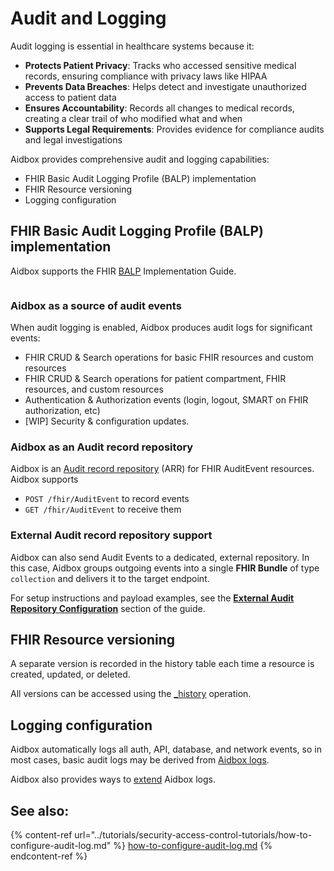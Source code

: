# Audit and Logging

Audit logging is essential in healthcare systems because it:

* **Protects Patient Privacy**: Tracks who accessed sensitive medical records, ensuring compliance with privacy laws like HIPAA
* **Prevents Data Breaches**: Helps detect and investigate unauthorized access to patient data
* **Ensures Accountability**: Records all changes to medical records, creating a clear trail of who modified what and when
* **Supports Legal Requirements**: Provides evidence for compliance audits and legal investigations

Aidbox provides comprehensive audit and logging capabilities:

* FHIR Basic Audit Logging Profile (BALP) implementation
* FHIR Resource versioning
* Logging configuration

## FHIR Basic Audit Logging Profile (BALP) implementation

Aidbox supports the FHIR [BALP](https://profiles.ihe.net/ITI/BALP/index.html) Implementation Guide.

<figure><img src="../../.gitbook/assets/63f5c07d-e571-42d6-922e-b8b0e4c48000.png" alt=""><figcaption></figcaption></figure>

### Aidbox as a source of audit events

When audit logging is enabled, Aidbox produces audit logs for significant events:

* FHIR CRUD & Search operations for basic FHIR resources and custom resources
* FHIR CRUD & Search operations for patient compartment, FHIR resources, and custom resources
* Authentication & Authorization events (login, logout, SMART on FHIR authorization, etc)
* \[WIP] Security & configuration updates.

### Aidbox as an Audit record repository

Aidbox is an [Audit record repository](https://profiles.ihe.net/ITI/TF/Volume1/ch-9.html#9.1.1.3) (ARR) for FHIR AuditEvent resources. Aidbox supports

* `POST /fhir/AuditEvent` to record events
* `GET /fhir/AuditEvent` to receive them

### External Audit record repository support

Aidbox can also send Audit Events to a dedicated, external repository. In this case, Aidbox groups outgoing events into a single **FHIR Bundle** of type `collection` and delivers it to the target endpoint.

For setup instructions and payload examples, see the [**External Audit Repository Configuration**](../tutorials/security-access-control-tutorials/how-to-configure-audit-log.md#external-audit-repository-configuration) section of the guide.

## FHIR Resource versioning

A separate version is recorded in the history table each time a resource is created, updated, or deleted.

All versions can be accessed using the [\_history](../api/rest-api/history.md) operation.

## Logging configuration

Aidbox automatically logs all auth, API, database, and network events, so in most cases, basic audit logs may be derived from [Aidbox logs](../modules/observability/logs/).

Aidbox also provides ways to [extend](../modules/observability/logs/extending-aidbox-logs.md) Aidbox logs.

## See also:

{% content-ref url="../tutorials/security-access-control-tutorials/how-to-configure-audit-log.md" %}
[how-to-configure-audit-log.md](../tutorials/security-access-control-tutorials/how-to-configure-audit-log.md)
{% endcontent-ref %}
